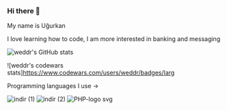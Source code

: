 ### Hi there 👋
My name is Uğurkan

I love learning how to code, I am more interested in banking and messaging 

![weddr's GitHub stats](https://github-readme-stats.vercel.app/api?username=weddr&show_icons=true&theme=radical)

![weddr's codewars stats]https://www.codewars.com/users/weddr/badges/larg

Programming languages I use -> 

![indir (1)](https://user-images.githubusercontent.com/85494297/235372697-e17ecd80-eb3e-4027-b49d-7bcb15e9c9db.png) ![indir (2)](https://user-images.githubusercontent.com/85494297/235372723-c1406602-9546-4de0-875b-61233610a273.png) ![PHP-logo svg](https://user-images.githubusercontent.com/85494297/235373265-61ca12b0-9807-4f78-8622-014a3b5d6795.png)
